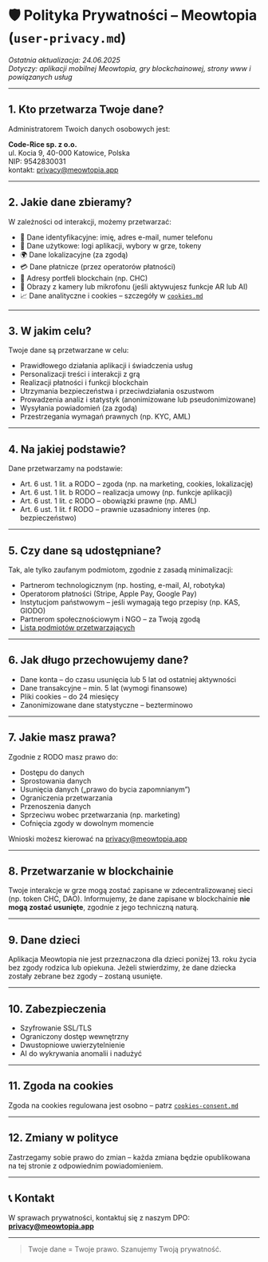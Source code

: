 # 🛡️ Polityka Prywatności – Meowtopia (`user-privacy.md`)

_Ostatnia aktualizacja: 24.06.2025_  
_Dotyczy: aplikacji mobilnej Meowtopia, gry blockchainowej, strony www i powiązanych usług_

---

## 1. Kto przetwarza Twoje dane?

Administratorem Twoich danych osobowych jest:

**Code-Rice sp. z o.o.**  
ul. Kocia 9, 40-000 Katowice, Polska  
NIP: 9542830031  
kontakt: [privacy@meowtopia.app](mailto:privacy@meowtopia.app)

---

## 2. Jakie dane zbieramy?

W zależności od interakcji, możemy przetwarzać:

- 📱 Dane identyfikacyjne: imię, adres e-mail, numer telefonu
- 🐾 Dane użytkowe: logi aplikacji, wybory w grze, tokeny
- 🌍 Dane lokalizacyjne (za zgodą)
- 💳 Dane płatnicze (przez operatorów płatności)
- 🔐 Adresy portfeli blockchain (np. CHC)
- 📸 Obrazy z kamery lub mikrofonu (jeśli aktywujesz funkcje AR lub AI)
- 📈 Dane analityczne i cookies – szczegóły w [`cookies.md`](../policies/cookies.md)

---

## 3. W jakim celu?

Twoje dane są przetwarzane w celu:

- Prawidłowego działania aplikacji i świadczenia usług
- Personalizacji treści i interakcji z grą
- Realizacji płatności i funkcji blockchain
- Utrzymania bezpieczeństwa i przeciwdziałania oszustwom
- Prowadzenia analiz i statystyk (anonimizowane lub pseudonimizowane)
- Wysyłania powiadomień (za zgodą)
- Przestrzegania wymagań prawnych (np. KYC, AML)

---

## 4. Na jakiej podstawie?

Dane przetwarzamy na podstawie:

- Art. 6 ust. 1 lit. a RODO – zgoda (np. na marketing, cookies, lokalizację)
- Art. 6 ust. 1 lit. b RODO – realizacja umowy (np. funkcje aplikacji)
- Art. 6 ust. 1 lit. c RODO – obowiązki prawne (np. AML)
- Art. 6 ust. 1 lit. f RODO – prawnie uzasadniony interes (np. bezpieczeństwo)

---

## 5. Czy dane są udostępniane?

Tak, ale tylko zaufanym podmiotom, zgodnie z zasadą minimalizacji:

- Partnerom technologicznym (np. hosting, e-mail, AI, robotyka)
- Operatorom płatności (Stripe, Apple Pay, Google Pay)
- Instytucjom państwowym – jeśli wymagają tego przepisy (np. KAS, GIODO)
- Partnerom społecznościowym i NGO – za Twoją zgodą
- [Lista podmiotów przetwarzających](../policies/processors-list.md)

---

## 6. Jak długo przechowujemy dane?

- Dane konta – do czasu usunięcia lub 5 lat od ostatniej aktywności
- Dane transakcyjne – min. 5 lat (wymogi finansowe)
- Pliki cookies – do 24 miesięcy
- Zanonimizowane dane statystyczne – bezterminowo

---

## 7. Jakie masz prawa?

Zgodnie z RODO masz prawo do:

- Dostępu do danych
- Sprostowania danych
- Usunięcia danych („prawo do bycia zapomnianym”)
- Ograniczenia przetwarzania
- Przenoszenia danych
- Sprzeciwu wobec przetwarzania (np. marketing)
- Cofnięcia zgody w dowolnym momencie

Wnioski możesz kierować na [privacy@meowtopia.app](mailto:privacy@meowtopia.app)

---

## 8. Przetwarzanie w blockchainie

Twoje interakcje w grze mogą zostać zapisane w zdecentralizowanej sieci (np. token CHC, DAO). Informujemy, że dane zapisane w blockchainie **nie mogą zostać usunięte**, zgodnie z jego techniczną naturą.

---

## 9. Dane dzieci

Aplikacja Meowtopia nie jest przeznaczona dla dzieci poniżej 13. roku życia bez zgody rodzica lub opiekuna. Jeżeli stwierdzimy, że dane dziecka zostały zebrane bez zgody – zostaną usunięte.

---

## 10. Zabezpieczenia

- Szyfrowanie SSL/TLS
- Ograniczony dostęp wewnętrzny
- Dwustopniowe uwierzytelnienie
- AI do wykrywania anomalii i nadużyć

---

## 11. Zgoda na cookies

Zgoda na cookies regulowana jest osobno – patrz [`cookies-consent.md`](../policies/cookies-consent.md)

---

## 12. Zmiany w polityce

Zastrzegamy sobie prawo do zmian – każda zmiana będzie opublikowana na tej stronie z odpowiednim powiadomieniem.

---

## 📞 Kontakt

W sprawach prywatności, kontaktuj się z naszym DPO:  
**[privacy@meowtopia.app](mailto:privacy@meowtopia.app)**

---

> Twoje dane = Twoje prawo. Szanujemy Twoją prywatność.
